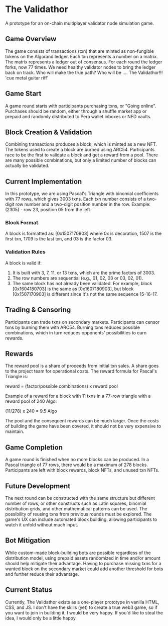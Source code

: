 # The Validathor
A prototype for an on-chain multiplayer validator node simulation game.

## Game Overview
The game consists of transactions (txn) that are minted as non-fungible tokens on the Algorand ledger. Each txn represents a number on a matrix. The matrix represents a ledger out of consensus. For each round the ledger forks, now 77 times. We need healthy validator nodes to bring the ledger back on track. Who will make the true path? Who will be .... The Validathor!!! 'cue metal guitar riff'

## Game Start
A game round starts with participants purchasing txns, or "Going online". Purchases should be random, either through a shuffle market app or prepaid and randomly distributed to Pera wallet inboxes or NFD vaults.

## Block Creation & Validation
Combining transactions produces a block, which is minted as a new NFT. The tokens used to create a block are burned using ARC54.
Participants race to be the first to validate a block and get a reward from a pool. There are many possible combinations, but only a limited number of blocks can actually be validated.

## Current Implementation
In this prototype, we are using Pascal's Triangle with binomial coefficients with 77 rows, which gives 3003 txns. Each txn number consists of a two-digit row number and a two-digit position number in the row. Example: (2305) - row 23, position 05 from the left.

### Block Format
A block is formatted as: [0x1507170903] where 0x is decoration, 1507 is the first txn, 1709 is the last txn, and 03 is the factor 03.

### Validation Rules
A block is valid if:

1. It is built with 3, 7, 11, or 13 txns, which are the prime factors of 3003.
2. The row numbers are sequential (e.g., 01, 02, 03 or 03, 02, 01).
3. The same block has not already been validated. For example, block [0x1604180703] is the same as [0x1607180903], but block [0x1507170903] is different since it's not the same sequence 15-16-17.

## Trading & Censoring
Participants can trade txns on secondary markets.
Participants can censor txns by burning them with ARC54. Burning txns reduces possible combinations, which in turn reduces opponents' possibilities to earn rewards.

## Rewards
The reward pool is a share of proceeds from initial txn sales. A share goes to the project team for operational costs.
The reward formula for Pascal's Triangle is:

reward = (factor/possible combinations) x reward pool

Example of a reward for a block with 11 txns in a 77-row triangle with a reward pool of 240 Algo:

(11/278) x 240 = 9.5 Algo

The pool and the consequent rewards can be much larger. Once the costs of building the game have been covered, it should not be very expensive to maintain.

## Game Completion
A game round is finished when no more blocks can be produced. In a Pascal triangle of 77 rows, there would be a maximum of 278 blocks. Participants are left with block rewards, block NFTs, and unused txn NFTs.

## Future Development
The next round can be constructed with the same structure but different number of rows, or other constructs such as Latin squares, binomial distribution grids, and other mathematical patterns can be used. The possibility of reusing txns from previous rounds must be explored. The game's UX can include automated block building, allowing participants to watch it unfold without much input.

## Bot Mitigation
While custom-made block-building bots are possible regardless of the distribution model, using prepaid assets randomized in time and/or amount should help mitigate their advantage. Having to purchase missing txns for a wanted block on the secondary market could add another threshold for bots and further reduce their advantage.

## Current Status
Currently, The Validathor exists as a one-player prototype in vanilla HTML, CSS, and JS. I don't have the skills (yet) to create a true web3 game, so if you want to join in building it, I would be very happy. If you'd like to steal the idea, I would only be a little happy.